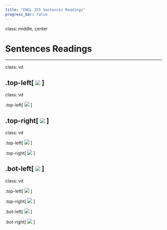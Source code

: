 ```yaml
---
title: "ENGL 355 Sentences Readings"
progress_bar: false
---
```

class: middle, center

# Sentences Readings
---
class: vd

.top-left[
![](../../images/vd-1.png)
]
---
class: vd

.top-left[
![](../../images/vd-1.png)
]

.top-right[
![](../../images/vd-2.png)
]
---
class: vd

.top-left[
![](../../images/vd-1.png)
]

.top-right[
![](../../images/vd-2.png)
]

.bot-left[
![](../../images/vd-3.png)
]
---
class: vd

.top-left[
![](../../images/vd-1.png)
]

.top-right[
![](../../images/vd-2.png)
]

.bot-left[
![](../../images/vd-3.png)
]

.bot-right[
![](../../images/vd-4.png)
]
